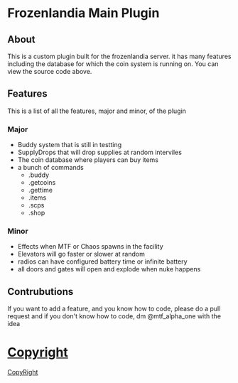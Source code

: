 # Frozenlandia Main Plugin

## About
This is a custom plugin built for the frozenlandia server. it has many features including the database for which the coin system is running on. You can view the source code above.


## Features
This is a list of all the features, major and minor, of the plugin

### Major
- Buddy system that is still in testting
- SupplyDrops that will drop supplies at random interviles
- The coin database where players can buy items
- a bunch of commands
    - .buddy
    - .getcoins
    - .gettime
    - .items
    - .scps
    - .shop

### Minor
- Effects when MTF or Chaos spawns in the facility
- Elevators will go faster or slower at random
- radios can have configured battery time or infinite battery
- all doors and gates will open and explode when nuke happens

## Contrubutions
If you want to add a feature, and you know how to code, please do a pull request and if you don't know how to code, dm @mtf_alpha_one with the idea

# [Copyright](https://github.com/Dashtiss/Frozenlandia-Main/blob/master/LICENSE)
[CopyRight](https://github.com/Dashtiss/Frozenlandia-Main/blob/master/LICENSE)
